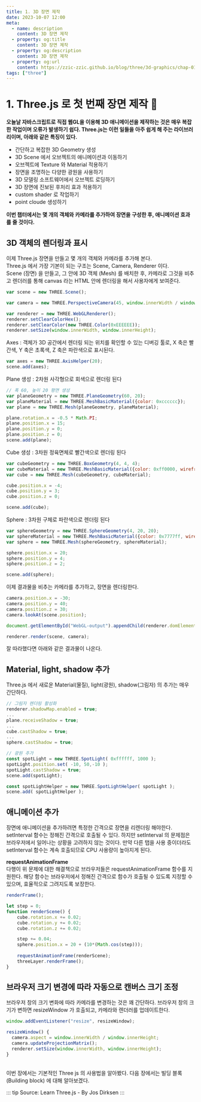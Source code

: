 ```yaml
---
title: 1. 3D 장면 제작
date: 2023-10-07 12:00
meta:
  - name: description
    content: 3D 장면 제작
  - property: og:title
    content: 3D 장면 제작
  - property: og:description
    content: 3D 장면 제작
  - property: og:url
    content: https://zzic-zzic.github.io/blog/three/3d-graphics/chap-01/
tags: ["three"]
---
```


# 1. Three.js 로 첫 번째 장면 제작 :cheese:
**오늘날 자바스크립트로 직접 웹GL을 이용해 3D 애니메이션을 제작하는 것은 매우 복잡한 작업이며 오류가 발생하기 쉽다. Three.js는 이런 일들을 아주 쉽게 해 주는 라이브러리이며, 아래와 같은 특징이 있다.**
- 간단하고 복잡한 3D Geometry 생성
- 3D Scene 에서 오브젝트의 애니메이션과 이동하기
- 오브젝트에 Texture 와 Material 적용하기
- 장면을 조명하는 다양한 광원을 사용하기
- 3D 모델링 소프트웨어에서 오브젝트 로딩하기
- 3D 장면에 진보된 후처리 효과 적용하기
- custom shader 로 작업하기
- point cloude 생성하기

**이번 챕터에서는 몇 개의 객체와 카메라를 추가하여 장면을 구성한 후, 애니메이션 효과를 줄 것이다.**

## 3D 객체의 렌더링과 표시
이제 Three.js 장면을 만들고 몇 개의 객체와 카메라를 추가해 본다. <br>
Three.js 에서 가장 기본이 되는 구조는 Scene, Camera, Renderer 이다. <br>
Scene (장면) 을 만들고, 그 안에 3D 객체 (Mesh) 를 배치한 후, 카메라로 그것을 비추고 렌더러를 통해 canvas 라는 HTML 안에 렌더링을 해서 사용자에게 보여준다.

```js
var scene = new THREE.Scene();

var camera = new THREE.PerspectiveCamera(45, window.innerWidth / window.innerHeight, 0.1, 1000);

var renderer = new THREE.WebGLRenderer();
renderer.setClearColorHex();
renderer.setClearColor(new THREE.Color(0xEEEEEE));
renderer.setSize(window.innerWidth, window.innerHeight);
```

Axes : 객체가 3D 공간에서 렌더링 되는 위치를 확인할 수 있는 디버깅 툴로, X 축은 빨간색, Y 축은 초록색, Z 축은 파란색으로 표시된다.
```js
var axes = new THREE.AxisHelper(20);
scene.add(axes);
```

Plane 생성 : 2차원 사각형으로 회색으로 렌더링 된다
```js
// 폭 60, 높이 20 평면 생성
var planeGeometry = new THREE.PlaneGeometry(60, 20);
var planeMaterial = new THREE.MeshBasicMaterial({color: 0xcccccc});
var plane = new THREE.Mesh(planeGeometry, planeMaterial);

plane.rotation.x = -0.5 * Math.PI;
plane.position.x = 15;
plane.position.y = 0;
plane.position.z = 0;
scene.add(plane);
```

Cube 생성 : 3차원 정육면체로 빨간색으로 렌더링 된다
```js
var cubeGeometry = new THREE.BoxGeometry(4, 4, 4);
var cubeMaterial = new THREE.MeshBasicMaterial({color: 0xff0000, wireframe: true});
var cube = new THREE.Mesh(cubeGeometry, cubeMaterial);

cube.position.x = -4;
cube.position.y = 3;
cube.position.z = 0;

scene.add(cube);
```

Sphere : 3차원 구체로 파란색으로 렌더링 된다
```js
var sphereGeometry = new THREE.SphereGeometry(4, 20, 20);
var sphereMaterial = new THREE.MeshBasicMaterial({color: 0x7777ff, wireframe: true});
var sphere = new THREE.Mesh(sphereGeometry, sphereMaterial);

sphere.position.x = 20;
sphere.position.y = 4;
sphere.position.z = 2;

scene.add(sphere);
```

이제 결과물을 비추는 카메라를 추가하고, 장면을 렌더링한다.
```js
camera.position.x = -30;
camera.position.y = 40;
camera.position.z = 30;
camera.lookAt(scene.position);

document.getElementById("WebGL-output").appendChild(renderer.domElement);

renderer.render(scene, camera);
```

잘 따라했다면 아래와 같은 결과물이 나온다.
<three-chap01-Ex01/>

## Material, light, shadow 추가
Three.js 에서 새로운 Material(물질), light(광원), shadow(그림자) 의 추가는 매우 간단하다.
```js
// 그림자 렌더링 활성화
renderer.shadowMap.enabled = true;
...
plane.receiveShadow = true;
...
cube.castShadow = true;
...
sphere.castShadow = true;

// 광원 추가
const spotLight = new THREE.SpotLight( 0xffffff, 1000 );
spotLight.position.set( -10, 50,-10 );
spotLight.castShadow = true;
scene.add(spotLight);

const spotLightHelper = new THREE.SpotLightHelper( spotLight );
scene.add( spotLightHelper );
```
<three-chap01-Ex02/>

## 애니메이션 추가
장면에 애니메이션을 추가하려면 특정한 간격으로 장면을 리렌더링 해야한다. setInterval 함수는 정해진 간격으로 호출될 수 있다. 하지만 setInterval 의 문제점은 브라우저에서 일어나는 상황을 고려하지 않는 것이다. 만약 다른 탭을 사용 중이더라도 setInterval 함수는 계속 호출되므로 CPU 사용량이 높아지게 된다.

**requestAnimationFrame** <br>
다행이 위 문제에 대한 해결책으로 브라우저들은 requestAnimationFrame 함수를 지원한다. 해당 함수는 브라우저에서 정해진 간격으로 함수가 호출될 수 있도록 지정할 수 있으며, 효율적으로 그려지도록 보장한다.

```js
renderFrame();

let step = 0;
function renderScene() {
    cube.rotation.x += 0.02;
    cube.rotation.y += 0.02;
    cube.rotation.z += 0.02;

    step += 0.04;
    sphere.position.x = 20 + (10*(Math.cos(step)));
    
    requestAnimationFrame(renderScene);
    threeLayer.renderFrame();
}
```

<three-chap01-Ex03/>

## 브라우저 크기 변경에 따라 자동으로 캔버스 크기 조정

브라우저 창의 크기 변화에 따라 카메라를 변경하는 것은 꽤 간단하다. 브라우저 창의 크기가 변하면 resizeWindow 가 호출되고, 카메라와 렌더러를 업데이트한다.

```js
window.addEventListener("resize", resizeWindow);

resizeWindow() {
  camera.aspect = window.innerWidth / window.innerHeight;
  camera.updateProjectionMatrix();
  renderer.setSize(window.innerWidth, window.innerHeight);
}
```

<br>
이번 장에서는 기본적인 Three js 의 사용법을 알아봤다. 다음 장에서는 빌딩 블록 (Building block) 에 대해 알아보겠다.

::: tip
Source: Learn Three.js - By Jos Dirksen
:::